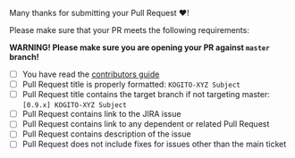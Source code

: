 Many thanks for submitting your Pull Request :heart:! 

Please make sure that your PR meets the following requirements:

**WARNING! Please make sure you are opening your PR against `master` branch!**

- [ ] You have read the [contributors guide](https://github.com/kiegroup/kogito-runtimes#contributing-to-kogito)
- [ ] Pull Request title is properly formatted: `KOGITO-XYZ Subject`
- [ ] Pull Request title contains the target branch if not targeting master: `[0.9.x] KOGITO-XYZ Subject`
- [ ] Pull Request contains link to the JIRA issue
- [ ] Pull Request contains link to any dependent or related Pull Request
- [ ] Pull Request contains description of the issue
- [ ] Pull Request does not include fixes for issues other than the main ticket
